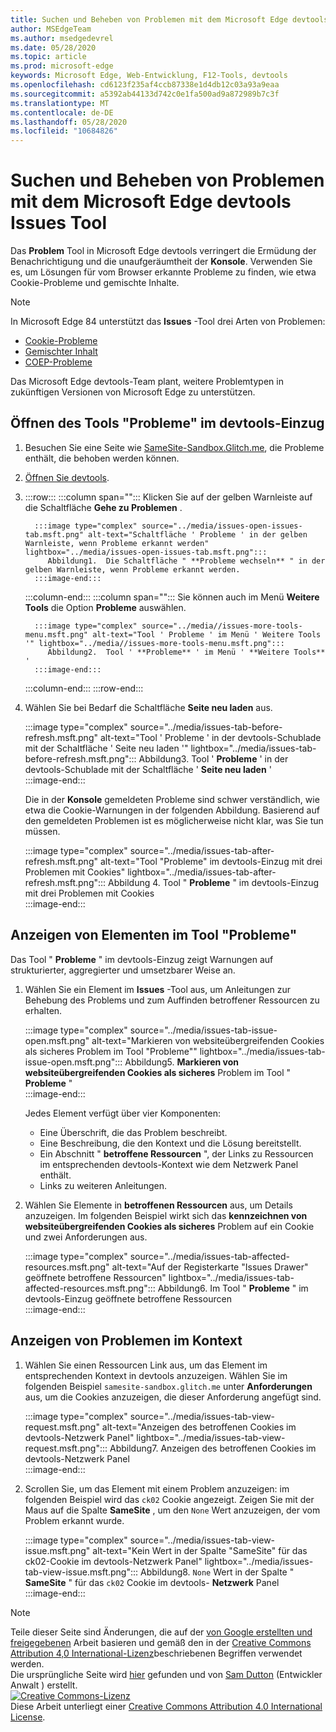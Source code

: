 ```yaml
---
title: Suchen und Beheben von Problemen mit dem Microsoft Edge devtools Issues Tool
author: MSEdgeTeam
ms.author: msedgedevrel
ms.date: 05/28/2020
ms.topic: article
ms.prod: microsoft-edge
keywords: Microsoft Edge, Web-Entwicklung, F12-Tools, devtools
ms.openlocfilehash: cd6123f235af4ccb87338e1d4db12c03a93a9eaa
ms.sourcegitcommit: a5392ab44133d742c0e1fa500ad9a872989b7c3f
ms.translationtype: MT
ms.contentlocale: de-DE
ms.lasthandoff: 05/28/2020
ms.locfileid: "10684826"
---
```

<!-- Copyright Sam Dutton 

   Licensed under the Apache License, Version 2.0 (the "License");
   you may not use this file except in compliance with the License.
   You may obtain a copy of the License at

       https://www.apache.org/licenses/LICENSE-2.0

   Unless required by applicable law or agreed to in writing, software
   distributed under the License is distributed on an "AS IS" BASIS,
   WITHOUT WARRANTIES OR CONDITIONS OF ANY KIND, either express or implied.
   See the License for the specific language governing permissions and
   limitations under the License.  -->  





# Suchen und Beheben von Problemen mit dem Microsoft Edge devtools Issues Tool   



Das **Problem** Tool in Microsoft Edge devtools verringert die Ermüdung der Benachrichtigung und die unaufgeräumtheit der **Konsole**.  Verwenden Sie es, um Lösungen für vom Browser erkannte Probleme zu finden, wie etwa Cookie-Probleme und gemischte Inhalte.  

> [!NOTE]
> In Microsoft Edge 84 unterstützt das **Issues** -Tool drei Arten von Problemen:  
> *   [Cookie-Probleme][MDNSameSiteCookies]  
> *   [Gemischter Inhalt][MDNMixedContent]  
> *   [COEP-Probleme][W3CCOEPSpec]
> 
> Das Microsoft Edge devtools-Team plant, weitere Problemtypen in zukünftigen Versionen von Microsoft Edge zu unterstützen.  

## Öffnen des Tools "Probleme" im devtools-Einzug   

1.  Besuchen Sie eine Seite wie [SameSite-Sandbox.Glitch.me][GlitchSamesiteSandbox], die Probleme enthält, die behoben werden können.  
1.  [Öffnen Sie devtools][DevtoolsOpen].  
1.  :::row:::
       :::column span="":::
          Klicken Sie auf der gelben Warnleiste auf die Schaltfläche **Gehe zu Problemen** .  
          
          :::image type="complex" source="../media/issues-open-issues-tab.msft.png" alt-text="Schaltfläche ' Probleme ' in der gelben Warnleiste, wenn Probleme erkannt werden" lightbox="../media/issues-open-issues-tab.msft.png":::
             Abbildung1.  Die Schaltfläche " **Probleme wechseln** " in der gelben Warnleiste, wenn Probleme erkannt werden.  
          :::image-end:::  
       :::column-end:::
       :::column span="":::
          Sie können auch im Menü **Weitere Tools** die Option **Probleme** auswählen.  
          
          :::image type="complex" source="../media//issues-more-tools-menu.msft.png" alt-text="Tool ' Probleme ' im Menü ' Weitere Tools '" lightbox="../media//issues-more-tools-menu.msft.png":::
             Abbildung2.  Tool ' **Probleme** ' im Menü ' **Weitere Tools** '  
          :::image-end:::  
       :::column-end:::
    :::row-end:::
    
1.  Wählen Sie bei Bedarf die Schaltfläche **Seite neu laden** aus.  
    
    :::image type="complex" source="../media/issues-tab-before-refresh.msft.png" alt-text="Tool ' Probleme ' in der devtools-Schublade mit der Schaltfläche ' Seite neu laden '" lightbox="../media/issues-tab-before-refresh.msft.png":::
       Abbildung3.  Tool ' **Probleme** ' in der devtools-Schublade mit der Schaltfläche ' **Seite neu laden** '  
    :::image-end:::  

    Die in der **Konsole** gemeldeten Probleme sind schwer verständlich, wie etwa die Cookie-Warnungen in der folgenden Abbildung.  Basierend auf den gemeldeten Problemen ist es möglicherweise nicht klar, was Sie tun müssen.  
    
    :::image type="complex" source="../media/issues-tab-after-refresh.msft.png" alt-text="Tool "Probleme" im devtools-Einzug mit drei Problemen mit Cookies" lightbox="../media/issues-tab-after-refresh.msft.png":::
       Abbildung 4.  Tool " **Probleme** " im devtools-Einzug mit drei Problemen mit Cookies  
    :::image-end:::  
    
## Anzeigen von Elementen im Tool "Probleme"   

Das Tool " **Probleme** " im devtools-Einzug zeigt Warnungen auf strukturierter, aggregierter und umsetzbarer Weise an.  

1.  Wählen Sie ein Element im **Issues** -Tool aus, um Anleitungen zur Behebung des Problems und zum Auffinden betroffener Ressourcen zu erhalten.  
    
    :::image type="complex" source="../media/issues-tab-issue-open.msft.png" alt-text="Markieren von websiteübergreifenden Cookies als sicheres Problem im Tool "Probleme"" lightbox="../media/issues-tab-issue-open.msft.png":::
       Abbildung5.  **Markieren von websiteübergreifenden Cookies als sicheres** Problem im Tool " **Probleme** "  
    :::image-end:::  
    
    Jedes Element verfügt über vier Komponenten:  
    
    *   Eine Überschrift, die das Problem beschreibt.  
    *   Eine Beschreibung, die den Kontext und die Lösung bereitstellt.  
    *   Ein Abschnitt " **betroffene Ressourcen** ", der Links zu Ressourcen im entsprechenden devtools-Kontext wie dem Netzwerk Panel enthält.  
    *   Links zu weiteren Anleitungen.  
    
1.  Wählen Sie Elemente in **betroffenen Ressourcen** aus, um Details anzuzeigen.  Im folgenden Beispiel wirkt sich das **kennzeichnen von websiteübergreifenden Cookies als sicheres** Problem auf ein Cookie und zwei Anforderungen aus.  
    
    :::image type="complex" source="../media/issues-tab-affected-resources.msft.png" alt-text="Auf der Registerkarte "Issues Drawer" geöffnete betroffene Ressourcen" lightbox="../media/issues-tab-affected-resources.msft.png":::
       Abbildung6.  Im Tool " **Probleme** " im devtools-Einzug geöffnete betroffene Ressourcen  
    :::image-end:::  
    
## Anzeigen von Problemen im Kontext   

1.  Wählen Sie einen Ressourcen Link aus, um das Element im entsprechenden Kontext in devtools anzuzeigen.  Wählen Sie im folgenden Beispiel `samesite-sandbox.glitch.me` unter **Anforderungen** aus, um die Cookies anzuzeigen, die dieser Anforderung angefügt sind.  
    
    :::image type="complex" source="../media/issues-tab-view-request.msft.png" alt-text="Anzeigen des betroffenen Cookies im devtools-Netzwerk Panel" lightbox="../media/issues-tab-view-request.msft.png":::
       Abbildung7.  Anzeigen des betroffenen Cookies im devtools-Netzwerk Panel  
    :::image-end:::  

1.  Scrollen Sie, um das Element mit einem Problem anzuzeigen: im folgenden Beispiel wird das `ck02` Cookie angezeigt.  Zeigen Sie mit der Maus auf die Spalte **SameSite** , um den `None` Wert anzuzeigen, der vom Problem erkannt wurde.  
    
    :::image type="complex" source="../media/issues-tab-view-issue.msft.png" alt-text="Kein Wert in der Spalte "SameSite" für das ck02-Cookie im devtools-Netzwerk Panel" lightbox="../media/issues-tab-view-issue.msft.png":::
       Abbildung8.  `None` Wert in der Spalte " **SameSite** " für das `ck02` Cookie im devtools- **Netzwerk** Panel  
    :::image-end:::  

<!--## Feedback  -->  



<!-- image links -->  

<!-- links -->  

[DevtoolsOpen]: /microsoft-edge/devtools-guide-chromium/open "Öffnen Sie Microsoft Edge devtools | Microsoft docs"  

[GlitchSamesiteSandbox]: https://samesite-sandbox.glitch.me "SameSite-Cookie-Tests | Glitch"  

[MDNSameSiteCookies]: https://developer.mozilla.org/docs/Web/HTTP/Headers/Set-Cookie/SameSite "SameSite Cookies | MDN"  
[MDNMixedContent]: https://developer.mozilla.org/docs/Web/Security/Mixed_content "Gemischter Inhalt | MDN"  

[W3CCOEPSpec]: https://wicg.github.io/cross-origin-embedder-policy "Richtlinien für die übergreifende Einbettung | Webinkubator-Community-Gruppe"  

> [!NOTE]
> Teile dieser Seite sind Änderungen, die auf der [von Google erstellten und freigegebenen][GoogleSitePolicies] Arbeit basieren und gemäß den in der [Creative Commons Attribution 4,0 International-Lizenz][CCA4IL]beschriebenen Begriffen verwendet werden.  
> Die ursprüngliche Seite wird [hier](https://developers.google.com/web/tools/chrome-devtools/issues/index) gefunden und von [Sam Dutton][SamDutton] (Entwickler Anwalt \) erstellt.  
[![Creative Commons-Lizenz][CCby4Image]][CCA4IL]  
Diese Arbeit unterliegt einer [Creative Commons Attribution 4.0 International License][CCA4IL].  

[CCA4IL]: https://creativecommons.org/licenses/by/4.0  
[CCby4Image]: https://i.creativecommons.org/l/by/4.0/88x31.png  
[GoogleSitePolicies]: https://developers.google.com/terms/site-policies  
[KayceBasques]: https://developers.google.com/web/resources/contributors/kaycebasques  
[SamDutton]: https://developers.google.com/web/resources/contributors/samdutton  
